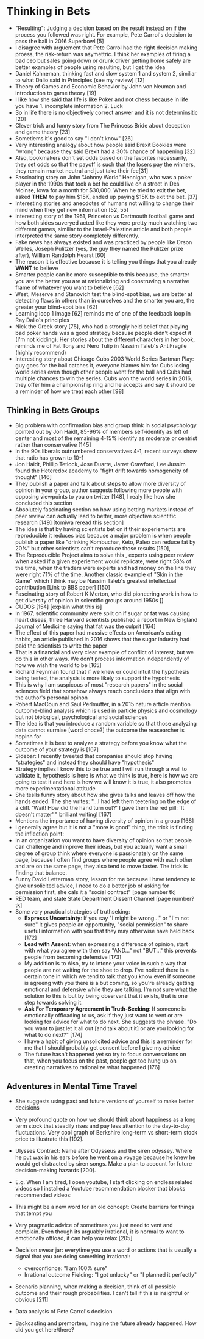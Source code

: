 # Thinking in Bets

- "Resulting": Judging a decision based on the result instead on if the process you followed was right. For example, Pete Carrol's decision to pass the ball in 2016 Superbowl [5]
- I disagree with arguement that Pete Carrol had the right decision making proess, the risk-return was asymettric. I think her examples of firing a bad ceo but sales going down or drunk driver getting home safely are better examples of people using resulting, but I get the idea
- Daniel Kahneman, thinking fast and slow system 1 and system 2, similiar to what Dalio said in Principles (see my review) [12]
- Theory of Games and Economic Behavior by John von Neuman and introduction to game theory [19]
- I like how she said that life is like Poker and not chess because in life you have 1. incomplete information 2. Luck
- So in life there is no objectively correct answer and it is not determinsitic [20]
- Clever trick and funny story from The Princess Bride about deception and game theory [23]
- Sometiems it's good to say "I don't know" [26]
- Very interesting analogy about how people said Brexit Bookies were "wrong" because they said Brexit had a 30% chance of happening [32]
- Also, bookmakers don't set odds based on the favorites necessarily, they set odds so that the payoff is such that the losers pay the winners, they remain market neutral and  just take their fee[31]
- Fascinating story on John "Johnny World" Hennigan, who was a poker player in the 1990s that took a bet he could live on a street in Des Moinse, Iowa for a month for $30,000. When he tried to exit the bet, asked **THEM** to pay him $15K, ended up paying $15K to exit the bet. [37]
- Interesting stories and anecdotes of humans not willing to change their mind when they get new information [52, 55]
- Interesting story of the 1951, Princeton vs Dartmouth football game and how both sides suveryed acted like they were pretty much watching two different games, similiar to the Israel-Palestine article and both people interpreted the same story completely differently.
- Fake news has always existed and was practiced by people like Orson Welles, Joseph Pulitzer (yes, the guy they named the Pulitzer prize after), William Randolph Hearst [60]
- The reason it is effective because it is telling you things that you already **WANT** to believe
- Smarter people can be more susceptible to this because, the smarter you are the better you are at rationalizing and construving a narrative frame of whatever you want to believe [62]
- West, Meserve and Stanovich test the blind-spot bias, we are better at detecting flaws in others than in ourselves and the smarter you are, the greater your blind-spot bias [62]
- Learning loop 1 image [62] reminds me of one of the feedback loop in Ray Dalio's principles
- Nick the Greek story [75], who had a strongly held belief that playing bad poker hands was a good strategy because people didn't expect it (I'm not kidding). Her stories about the different characters in her book, reminds me of Fat Tony and Nero Tulip in Nassim Taleb's AntiFragile (highly recommend)
- Interesting story about Chicago Cubs 2003 World Series Bartman Play: guy goes for the ball catches it, everyone blames him for Cubs losing world series even though other people went for the ball and Cubs had multiple chances to win the series. Cubs won the world series in 2016, they offer him a championship ring and he accepts and say it should be a reminder of how we treat each other [98]

## Thinking in Bets Groups

- Big problem with confirmation bias and group think in social psychology pointed out by Jon Haidt, 85-96% of members self-identify as left of center and most of the remaining 4-15% identify as moderate or centrist rather than conservative [145]
- In the 90s liberals outnumbered conservatives 4-1, recent surveys show that ratio has grown to 10-1
- Jon Haidt, Phillip Tetlock, Jose Duarte, Jarret Crawford, Lee Jussim found the Heteredox academy to "fight drift towards homogeneity of thought" [146]
- They publish a paper and talk about steps to allow more diversity of opinion in your group, author suggests following more people with opposing viewpoints to you on twitter [148], I realy like how she concluded this section
- Absolutely fascinating section on how using betting markets instead of peer review can actually lead to better, more objective scientific research [149] [tomiwa reread this section]
- The idea is that by having scientists bet on if their experiements are reproducible it reduces bias because a major problem is when people publish a paper like "drinking Kombuchar, Keto, Paleo can reduce fat by 20%" but other scientists can't reproduce those results [150], 
- The Reproducible Project aims to solve this , experts using peer review when asked if a given experiement would replicate, were right 58% of the time, when the traders were experts and had money on the line they were right 71% of the time. Another classic example of "Skin in the Game" which I think may be Nassim Taleb's greatest intellectual contribution [Link to BBS paper] [150]
- Fascinating story of Robert K Merton, who did pioneering work in how to get diversity of opinion in scientific groups around 1950s []
- CUDOS [154] [explain what this is]
- In 1967, scientific community were split on if sugar or fat was causing heart diseas, three Harvard scientists published a report in New England Journal of Medicine saying that fat was the culprit [164]
- The effect of this paper had massive effects on American's eating habits, an article published in 2016 shows that the sugar industry had paid the scientists to write the paper
- That is a financial and very clear example of conflict of interest, but we do this in other ways. We don't process information independently of how we wish the world to be [165]
- Richard Feynman found that if we knew or could intuit the hypothesis being tested, the analysis is more likely to support the hypothesis
- This is why I am suspicous of most "research papers" in the social sciences field that somehow always reach conclusions that align with the author's personal opinon
- Robert MacCoun and Saul Perlmutter, in a 2015 nature article mention outcome-blind analysis which is used in particle physics and cosmology but not biological, psychological and social sciences
- The idea is that you introduce a random variable so that those analyzing data cannot surmise [word choce?] the outcome the reasearcher is hopinh for
- Sometimes it is best to analyze a strategy before you know what the outcome of your strategy is [167]
- Sidebar: I recently tweeted that companies should stop having  "strategies" and instead they should have "hypothesis"
- Strategy implies I know this to be true and I will run through a wall to validate it, hypothesis is here is what we think is true, here is how we are going to test it and here is how we will know it is true, it also promotes more experimentational attitude 
- She teslls funny story about how she gives talks and leaves off how the hands ended. The she writes:
"...I had left them teetering on the edge of a cliff. 'Wait! How did the hand turn out?' I gave them the red pill: 'It doesn't matter' " brilliant writing! [167]
- Mentions the importance of having diversity of opinion in a group [168]
- I generally agree but it is not a "more is good" thing, the trick is finding the inflection point:
- In an organization you want to have diversity of opinion so that people can challenge and improve their ideas, but you actually want a small degree of group think where everyone is passionately on the same page, because I often find groups where people agree with each other and are on the same page, they also tend to move faster. The trick is finding that balance.
- Funny David Letterman story, lesson for me because I have tendency to give unsolicited advice, I need to do a better job of asking for permission first, she cals it a "social contract" [page number tk]
- RED team, and state State Department Dissent Channel [page number? tk]
- Some very practical strategies of truthseking:
    - **Expresss Uncertainty**: If you say "I might be wrong..." or "I'm not sure" it gives people an opportunity, "social permission" to share useful information with you that they may otherwise have held back [172]
    - **Lead with Assent**: when expressing a difference of opinion, start with what you agree with then say "AND..." not "BUT..." this prevents people from becoming defensive [173]
    - My addition is to Also, try to intone your voice in such a way that people are not waiting for the shoe to drop. I've noticed there is a certain tone in which we tend to talk that you know even if someone is agreeng with you there is a but coming, so you're already getting emotional and defensive while they are talking. I'm not sure what the solution to this is but by being observant that it exists, that is one step towards solving it.
    - **Ask For Temporary Agreement in Truth-Seeking**: If someone is emotionally offloading to us, ask if they just want to vent or are looking for advice for what to do next. She suggests the phrase. "Do you want to just let it all out [and talk about it] or are you looking for what to do next?" [174]
    - I have a habit of giving unsolicited advice and this is a reminder for me that I should probably get consent before I give my advice
    - The future hasn't happened yet so try to focus conversations on that, when you focus on the past, people get too hung up on creating narratives to rationalize what happened [176]
## Adventures in Mental Time Travel
- She suggests using past and future versions of yourself to make better decisions
- Very profound quote on how we should think about happiness as a long term stock that steadily rises and pay less attention to the day-to-day fluctuations. Very cool graph of Berkshire long-term vs short-term stock price to illustrate this [192].

- Ulysses Contract: Name after Odysseus and the siren odyssey. Where he put wax in his ears before he went on a voyage because he knew he would get distracted by siren songs. Make a plan to account for future decision-making hazards [200].
- E.g. When I am tired, I open youtube, I start clicking on endless related videos so I installed a Youtube recommendation blocker that blocks recommended videos: 
- This might be a new word for an old concept: Create barriers for things that tempt you
- Very pragmatic advice of sometimes you just need to vent and complain. Even though its arguably irrational, it is normal to want to emotionally offload, it can help you relax.[205]
- Decision swear jar: everytime you use a word or actions that is usually a signal that you are doing something irrational: 
    -  overconfidnce: "I am 100% sure"
    - Irrational outcome Fielding: "I got unlucky" or "I planned it perfectly"

- Scenario planning, when making a decision, think of all possible outcome and their rough probabilities. I can't tell if this is insightful or obvious [211]
- Data analysis of Pete Carrol's decision
- Backcasting and premortem, imagine the future already happened. How did you get here/there?
